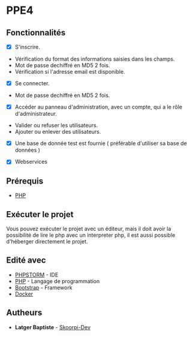 # PPE4

## Fonctionnalités

- [x] S'inscrire.
 - Vérification du format des informations saisies dans les champs.
 - Mot de passe dechiffré en MD5 2 fois.
 - Vérification si l'adresse email est disponible.
- [x] Se connecter.
 - Mot de passe dechiffré en MD5 2 fois.
- [x] Accéder au panneau d'administration, avec un compte, qui a le rôle d'administrateur.
 - Valider ou refuser les utilisateurs.
 - Ajouter ou enlever des utilisateurs.
- [x] Une base de donnée test est fournie ( préférable d'utiliser sa base de données )
- [x] Webservices


## Prérequis

- [PHP](https://windows.php.net/downloads/releases/)

## Exécuter le projet

Vous pouvez exécuter le projet avec un éditeur, mais il doit avoir la possibilité de lire le php avec un interpreter php, il est aussi possible d'héberger directement le projet.

## Edité avec

- [PHPSTORM](https://www.jetbrains.com/fr-fr/phpstorm/) - IDE
- [PHP](https://www.php.net/) - Langage de programmation
- [Bootstrap](https://www.w3schools.com/) - Framework
- [Docker](https://www.docker.com/)

## Autheurs

* **Latger Baptiste** - [Skoorpi-Dev](https://github.com/Skoorpi-Dev) 

